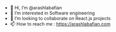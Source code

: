 - 👋 Hi, I’m @arashlabafian
- 👀 I’m interested in Software engineering
- 💞️ I’m looking to collaborate on React.js projects
- 📫 How to reach me : https://arashlabafian.com

<!---
arashlabafian/arashlabafian is a ✨ special ✨ repository because its `README.md` (this file) appears on your GitHub profile.
You can click the Preview link to take a look at your changes.
--->
